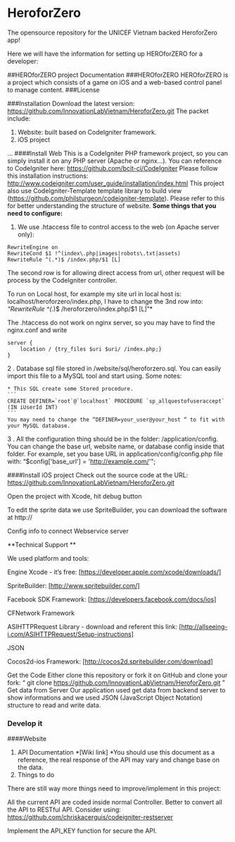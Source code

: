 # HeroforZero
The opensource repository for the UNICEF Vietnam backed HeroforZero app!

Here we will have the information for setting up HEROforZERO for a developer: 

##HEROforZERO project Documentation
###HEROforZERO
HEROforZERO is a project which consists of a game on iOS and a web-based control panel to manage content.
###License

###Installation
Download the latest version: https://github.com/InnovationLabVietnam/HeroforZero.git
The packet include:

1. Website: built based on CodeIgniter framework.
2. iOS project

...
####Install Web
  This is a CodeIgniter PHP framework project, so you can simply install it on any PHP server (Apache or nginx…). You can reference to CodeIgniter here: https://github.com/bcit-ci/CodeIgniter
Please follow this installation instructions: http://www.codeigniter.com/user_guide/installation/index.html 
  This project also use CodeIgniter-Template template library to build view (https://github.com/philsturgeon/codeigniter-template). Please refer to this for better understanding the structure of website.
  **Some things that you need to configure:**
  
  1. We use .htaccess file to control access to the web (on Apache server only):
```
RewriteEngine on
RewriteCond $1 !^(index\.php|images|robots\.txt|assets)
RewriteRule ^(.*)$ /index.php/$1 [L]
```
  The second row is for allowing direct access from url, other request will be process by the CodeIgniter controller.
  
  To run on Local host, for example my site url in local host is: localhost/heroforzero/index.php, I have to change the 3nd row into: *“RewriteRule ^(.*)$ /heroforzero/index.php/$1 [L]”*
  
  The .htaccess do not work on nginx server, so you may have to find the nginx.conf and write 
```
server {
    location / {try_files $uri $uri/ /index.php;}
}
```

  2 . Database sql file stored in /website/sql/heroforzero.sql. You can easily import this file to a MySQL tool and start using. Some notes:
  
    * This SQL create some Stored procedure.
    ```
    CREATE DEFINER=`root`@`localhost` PROCEDURE `sp_allquestofuseraccept` (IN iUserId INT)
    ```
    You may need to change the “DEFINER=your_user@your_host “ to fit with your MySQL database.
    
  3 . All the configuration thing should be in the folder: /application/config. You can change the base url, website name, or database config inside that folder. For example, set you base URL in application/config/config.php file with: “$config['base_url'] = 'http://example.com/'";


####Install iOS project
Check out the source code at the URL: https://github.com/InnovationLabVietnam/HeroforZero.git

Open the project with Xcode, hit debug button

To edit the sprite data we use SpriteBuilder, you can download the software at http://

Config info to connect Webservice server

**Technical Support **

We used platform and tools:

Engine Xcode - it’s free: [https://developer.apple.com/xcode/downloads/]

SpriteBuilder: [http://www.spritebuilder.com/]

Facebook SDK Framework: [https://developers.facebook.com/docs/ios]

CFNetwork Framework

ASIHTTPRequest Library - download and referent this link: [http://allseeing-i.com/ASIHTTPRequest/Setup-instructions]

JSON

Cocos2d-ios Framework: [http://cocos2d.spritebuilder.com/download]

	
Get the Code
 Either clone this repository or fork it on GitHub and clone your fork:
“
git clone https://github.com/InnovationLabVietnam/HeroforZero.git
”
Get data from Server
 Our application used get data from backend server to show informations and we used JSON (JavaScript Object Notation) structure to read and write data.


### Develop it
####Website
1. API Documentation
  *[Wiki link]
  *You should use this document as a reference, the real response of the API may vary and change base on the data.
2. Things to do

There are still way more things need to improve/implement in this project:

All the current API are coded inside normal Controller. Better to convert all the API to RESTful API. Consider using: https://github.com/chriskacerguis/codeigniter-restserver 

Implement the API_KEY function for secure the API.

